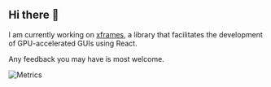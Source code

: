 ## Hi there 👋

I am currently working on [xframes](https://github.com/andreamancuso/xframes), a library that facilitates the development of GPU-accelerated GUIs using React.

Any feedback you may have is most welcome.

![Metrics](https://metrics.lecoq.io/andreamancuso?template=classic&base.header=0&gists=1&lines=1&config.timezone=Europe%2FRome)


<!--
**andreamancuso/andreamancuso** is a ✨ _special_ ✨ repository because its `README.md` (this file) appears on your GitHub profile.

Here are some ideas to get you started:

- 🔭 I’m currently working on ...
- 🌱 I’m currently learning ...
- 👯 I’m looking to collaborate on ...
- 🤔 I’m looking for help with ...
- 💬 Ask me about ...
- 📫 How to reach me: ...
- 😄 Pronouns: ...
- ⚡ Fun fact: ...
-->
